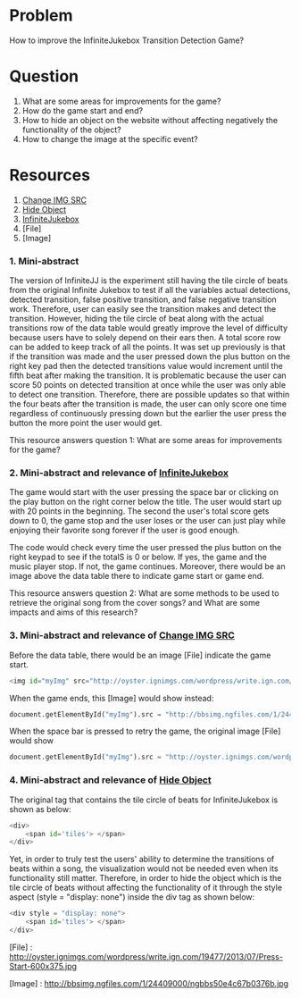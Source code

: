 # Problem
How to improve the InfiniteJukebox Transition Detection Game?

# Question
1. What are some areas for improvements for the game?
2. How do the game start and end?
3. How to hide an object on the website without affecting negatively the functionality of the object?
4. How to change the image at the specific event?


# Resources
1. [Change IMG SRC]
2. [Hide Object]
3. [InfiniteJukebox]
4. [File]
5. [Image]

### 1. Mini-abstract
The version of InfiniteJJ is the experiment still having the tile circle of beats from the original Infinite Jukebox to test if all the variables actual detections, detected transition, false positive transition, and false negative transition work. Therefore, user can easily see the transition makes and detect the transition. However, hiding the tile circle of beat along with the actual transitions row of the data table would greatly improve the level of difficulty because users have to solely depend on their ears then. A total score row can be added to keep track of all the points. It was set up previously is that if the transition was made and the user pressed down the plus button on the right key pad then the detected transitions value would increment until the fifth beat after making the transition. It is problematic because the user can score 50 points on detected transition at once while the user was only able to detect one transition. Therefore, there are possible updates so that within the four beats after the transition is made, the user can only score one time regardless of continuously pressing down but the earlier the user press the button the more point the user would get. 

This resource answers question 1: What are some areas for improvements for the game?


### 2. Mini-abstract and relevance of [InfiniteJukebox]
The game would start with the user pressing the space bar or clicking on the play button on the right corner below the title. The user would start up with 20 points in the beginning. The second the user's total score gets down to 0, the game stop and the user loses or the user can just play while enjoying their favorite song forever if the user is good enough.  

The code would check every time the user pressed the plus button on the right keypad to see if the totalS is 0 or below. If yes, the game and the music player stop. If not, the game continues. Moreover, there would be an image above the data table there to indicate game start or game end. 

This resource answers question 2: What are some methods to be used to retrieve the original song from the cover songs? and What are some impacts and aims of this research?  

### 3. Mini-abstract and relevance of [Change IMG SRC]

Before the data table, there would be an image [File] indicate the game start.
```python
<img id="myImg" src="http://oyster.ignimgs.com/wordpress/write.ign.com/19477/2013/07/Press-Start-600x375.jpg" width="300" height="300">
```
When the game ends, this [Image] would show instead:		
```python
document.getElementById("myImg").src = "http://bbsimg.ngfiles.com/1/24409000/ngbbs50e4c67b0376b.jpg";
```
When the space bar is pressed to retry the game, the original image [File] would show 
```python
document.getElementById("myImg").src = "http://oyster.ignimgs.com/wordpress/write.ign.com/19477/2013/07/Press-Start-600x375.jpg";
```

### 4. Mini-abstract and relevance of [Hide Object]
The original tag that contains the tile circle of beats for InfiniteJukebox is shown as below: 
```python
<div> 
	<span id='tiles'> </span> 
</div>
```
Yet, in order to truly test the users' ability to determine the transitions of beats within a song, the visualization would not be needed even when its functionality still matter. Therefore, in order to hide the object which is the tile circle of beats without affecting the functionality of it through the style aspect (style = "display: none") inside the div tag as shown below: 
```python
<div style = "display: none"> 
	<span id='tiles'> </span> 
</div>
```

[Change IMG SRC]: http://www.w3schools.com/jsref/tryit.asp?filename=tryjsref_img_src2
[Hide Object]: http://www.w3schools.com/jsref/prop_style_display.asp
[InfiniteJukebox]: http://labs.echonest.com/Uploader/index.html
[File] : http://oyster.ignimgs.com/wordpress/write.ign.com/19477/2013/07/Press-Start-600x375.jpg

[Image] : http://bbsimg.ngfiles.com/1/24409000/ngbbs50e4c67b0376b.jpg

